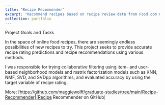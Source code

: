 ```yaml
---
title: "Recipe Recommender"
excerpt: "Recommend recipes based on recipe review data from Food.com using the scikit-surprise package"
collection: portfolio
---
```


Project Goals and Tasks

In the space of online food recipes, there are seemingly endless possibilities of new recipes to try. This project seeks to provide accurate recipe rating predictions and recipe recommendations using various methods.

I was responsible for trying collaborative filtering using item- and user-based neighborhood models and matrix factorization models such as KNN, NMF, SVD, and SVDpp algorithms, and evaluated accuracy by using the target variable of recipe rating.

More: [https://github.com/maggiewolff/graduate-studies/tree/main/Recipe-Recommender](Recipe Recommender on GitHub)
